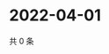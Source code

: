 # 2022-04-01

共 0 条

<!-- BEGIN WEIBO -->
<!-- 最后更新时间 Fri Apr 01 2022 02:15:38 GMT+0800 (China Standard Time) -->

<!-- END WEIBO -->
